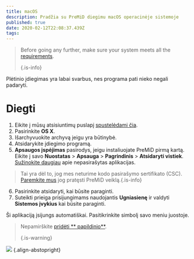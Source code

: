 ```yaml
---
title: macOS
description: Pradžia su PreMiD diegimu macOS operacinėje sistemoje
published: true
date: 2020-02-12T22:08:37.439Z
tags:
---
```


> Before going any further, make sure your system meets all the [requirements](/install/requirements). 
> 
> {.is-info}

Plėtinio įdiegimas yra labai svarbus, nes programa pati nieko negali padaryti.

# Diegti
1. Eikite į mūsų atsisiuntimų puslapį [spustelėdami čia](https://premid.app/downloads).
2. Pasirinkite **OS X**.
3. Išarchyvuokite archyvą jeigu yra būtinybė.
4. Atsidarykite įdiegimo programą.
5. **Apsaugos įspėjimas** pasirodys, jeigu instaliuojate PreMiD pirmą kartą. Eikite į savo **Nuostatas** > **Apsauga** > **Pagrindinis** > **Atsidaryti vistiek**. [Sužinokite daugiau](https://support.apple.com/guide/mac-help/open-a-mac-app-from-an-unidentified-developer-mh40616/mac) apie nepasirašytas aplikacijas.
> Tai yra dėl to, jog mes neturime kodo pasirašymo sertifikato (CSC). [Paremkite mus](https://www.patreon.com/Timeraa) jog pratęsti PreMiD veiklą.{.is-info}
6. Pasirinkite atsidaryti, kai būsite paraginti.
7. Suteikti prieiga prisijungimams naudojantis **Ugniasienę** ir valdyti **Sistemos įvykius** kai būsite paraginti.

Ši aplikaciją įsijungs automatiškai. Pasitikrinkite simbolį savo meniu juostoje.

> Nepamirškite [ pridėti ** papildinio**](/install). 
> 
> {.is-warning}

![](https://img.icons8.com/color/2x/mac-logo.png) {.align-abstopright}